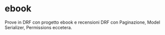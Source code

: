 # ebook
Prove in DRF con progetto ebook e recensioni
DRF con Paginazione, Model Serializer, Permissions eccetera.
